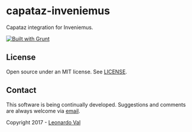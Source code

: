 # capataz-inveniemus

Capataz integration for Inveniemus.

[![Built with Grunt](https://cdn.gruntjs.com/builtwith.png)](http://gruntjs.com/)

## License

Open source under an MIT license. See [LICENSE](LICENSE.md).

## Contact

This software is being continually developed. Suggestions and comments are always welcome via [email](mailto:leonardo.val@creatartis.com).

Copyright 2017 - [Leonardo Val](mailto:leonardo.val@creatartis.com)